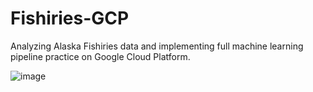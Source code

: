 # Fishiries-GCP
Analyzing Alaska Fishiries data and implementing full machine learning pipeline practice on Google Cloud Platform.

![image](https://user-images.githubusercontent.com/59775002/201627757-511a9615-64b8-4cd0-a1fa-ee4d3b775b16.png)

